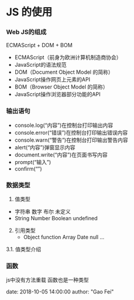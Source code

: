 # JS 的使用


### Web JS的组成
ECMAScript + DOM + BOM

- ECMAScript（前身为欧洲计算机制造商协会）
- JavaScript的语法规范
- DOM（Document Object Model 的简称）
- JavaScript操作网页上元素的API
- BOM（Browser Object Model 的简称）
- JavaScript操作浏览器部分功能的API

### 输出语句

- console.log(“内容”)在控制台打印输出内容
- console.error(“错误”)在控制台打印输出错误内容
- console.warn(“警告”)在控制台打印输出警告内容
- alert(“内容”)弹窗显示内容
- document.write(“内容”)在页面书写内容
- prompt(“输入”)
- confirm(“”)

### 数据类型

1. 值类型
  - 字符串  数字    布尔     未定义
  - String Number Boolean undefined

2. 引用类型
   - Object function Array Date null ...

3.1. 值类型介绍 

### 函数

js中没有方法重载
函数也是一种类型


date:       2018-10-05 14:00:00
author:     "Gao Fei"

